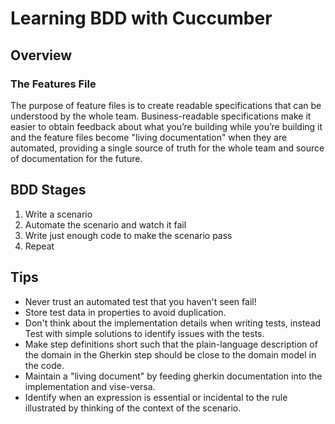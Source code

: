 # Learning BDD with Cuccumber

## Overview
### The Features File
The purpose of feature files is to create readable specifications that can be understood by the whole team. Business-readable specifications make it easier to obtain feedback about what you’re building while you’re building it and the feature files become "living documentation" when they are automated, providing a single source of truth for the whole team and source of documentation for the future.

## BDD Stages
1. Write a scenario
2. Automate the scenario and watch it fail
3. Write just enough code to make the scenario pass
4. Repeat

## Tips
* Never trust an automated test that you haven't seen fail!
* Store test data in properties to avoid duplication.
* Don't think about the implementation details when writing tests, instead Test with simple solutions to identify issues with the tests.
* Make step definitions short such that the plain-language description of the domain in the Gherkin step should be close to the domain model in the code.
* Maintain a "living document" by feeding gherkin documentation into the implementation and vise-versa.
* Identify when an expression is essential or incidental to the rule illustrated by thinking of the context of the scenario.